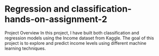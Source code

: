 # Regression and classification-hands-on-assignment-2
Project Overview
In this project, I have built both classification and regression models using the Income dataset from Kaggle. The goal of this project is to explore and predict income levels using different machine learning techniques.


